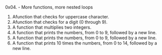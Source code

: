 0x04. - More functions, more nested loops
1. Afunction that checks for uppercase character.
2. Afunction that checks for a digit (0 through 9).
3. A function that multiplies two integers.
4. A  function that prints the numbers, from 0 to 9, followed by a new line.
5. A function that prints the numbers, from 0 to 9, followed by a new line.
6. A function that prints 10 times the numbers, from 0 to 14, followed by a new line.
